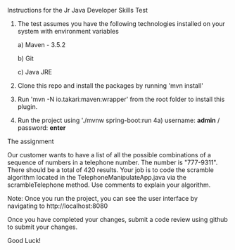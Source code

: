 Instructions for the Jr Java Developer Skills Test

1) The test assumes you have the following technologies installed on your system with environment variables
   
   a) Maven - 3.5.2
   
   b) Git
   
   c) Java JRE
   
2) Clone this repo and install the packages by running 'mvn install'

3) Run 'mvn -N io.takari:maven:wrapper' from the root folder to install this plugin.

4) Run the project using './mvnw spring-boot:run
    4a) username: **admin** / password: **enter**



The assignment

Our customer wants to have a list of all the possible combinations of a sequence of numbers in a 
telephone number.  The number is "777-9311".  There should be a total of 420 results.  Your job is 
to code the scramble algorithm located in the TelephoneManipulateApp.java via the scrambleTelephone 
method.  Use comments to explain your algorithm.  


Note: Once you run the project, you can see the user interface by navigating to http://localhost:8080

Once you have completed your changes, submit a code review using github to submit your changes.  

Good Luck!
